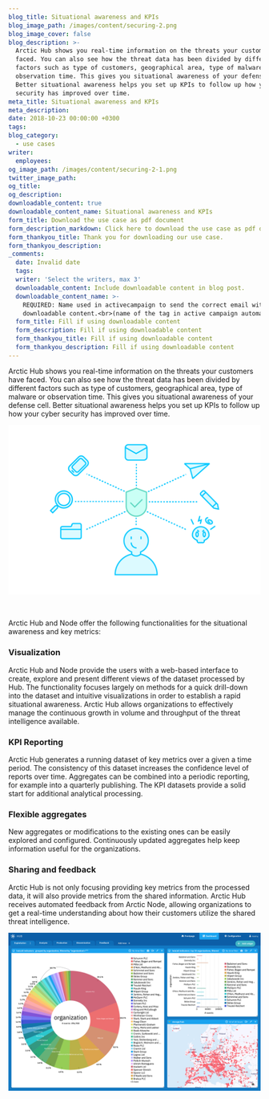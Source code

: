 ```yaml
---
blog_title: Situational awareness and KPIs
blog_image_path: /images/content/securing-2.png
blog_image_cover: false
blog_description: >-
  Arctic Hub shows you real-time information on the threats your customers have
  faced. You can also see how the threat data has been divided by different
  factors such as type of customers, geographical area, type of malware or
  observation time. This gives you situational awareness of your defense cell.
  Better situational awareness helps you set up KPIs to follow up how your cyber
  security has improved over time.
meta_title: Situational awareness and KPIs
meta_description:
date: 2018-10-23 00:00:00 +0300
tags:
blog_category:
  - use cases
writer:
  employees:
og_image_path: /images/content/securing-2-1.png
twitter_image_path:
og_title:
og_description:
downloadable_content: true
downloadable_content_name: Situational awareness and KPIs
form_title: Download the use case as pdf document
form_description_markdown: Click here to download the use case as pdf document to share within your team.
form_thankyou_title: Thank you for downloading our use case.
form_thankyou_description:
_comments:
  date: Invalid date
  tags:
  writer: 'Select the writers, max 3'
  downloadable_content: Include downloadable content in blog post.
  downloadable_content_name: >-
    REQUIRED: Name used in activecampaign to send the correct email with
    downloadable content.<br>(name of the tag in active campaign automation)
  form_title: Fill if using downloadable content
  form_description: Fill if using downloadable content
  form_thankyou_title: Fill if using downloadable content
  form_thankyou_description: Fill if using downloadable content
---
```


Arctic Hub shows you real-time information on the threats your customers have faced. You can also see how the threat data has been divided by different factors such as type of customers, geographical area, type of malware or observation time. This gives you situational awareness of your defense cell. Better situational awareness helps you set up KPIs to follow up how your cyber security has improved over time.

![](/images/content/securing-2.png)

&nbsp;

Arctic Hub and Node offer the following functionalities for the situational awareness and key metrics:

### Visualization

Arctic Hub and Node provide the users with a web-based interface to create, explore and present different views of the dataset processed by Hub. The functionality focuses largely on methods for a quick drill-down into the dataset and intuitive visualizations in order to establish a rapid situational awareness. Arctic Hub allows organizations to effectively manage the continuous growth in volume and throughput of the threat intelligence available.

### KPI Reporting

Arctic Hub generates a running dataset of key metrics over a given a time period. The consistency of this dataset increases the confidence level of reports over time. Aggregates can be combined into a periodic reporting, for example into a quarterly publishing. The KPI datasets provide a solid start for additional analytical processing.

### Flexible aggregates

New aggregates or modifications to the existing ones can be easily explored and configured. Continuously updated aggregates help keep information useful for the organizations.

### Sharing and feedback

Arctic Hub is not only focusing providing key metrics from the processed data, it will also provide metrics from the shared information. Arctic Hub receives automated feedback from Arctic Node, allowing organizations to get a real-time understanding about how their customers utilize the shared threat intelligence.

![](/images/content/exploitation-3.png)

&nbsp;